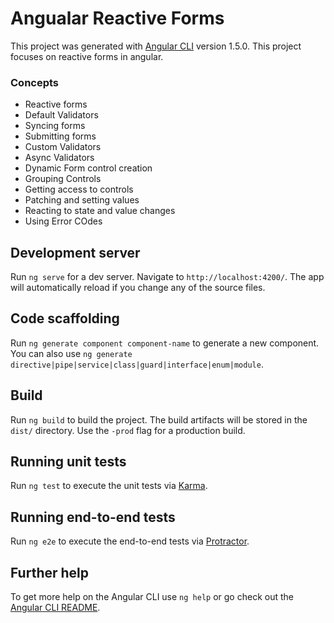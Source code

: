 # Angualar Reactive Forms

This project was generated with [Angular CLI](https://github.com/angular/angular-cli) version 1.5.0. This project focuses on reactive forms in angular.

### Concepts
* Reactive forms
* Default Validators
* Syncing forms
* Submitting forms
* Custom Validators
* Async Validators
* Dynamic Form control creation
* Grouping Controls
* Getting access to controls
* Patching and setting values
* Reacting to state and value changes
* Using Error COdes

## Development server

Run `ng serve` for a dev server. Navigate to `http://localhost:4200/`. The app will automatically reload if you change any of the source files.

## Code scaffolding

Run `ng generate component component-name` to generate a new component. You can also use `ng generate directive|pipe|service|class|guard|interface|enum|module`.

## Build

Run `ng build` to build the project. The build artifacts will be stored in the `dist/` directory. Use the `-prod` flag for a production build.

## Running unit tests

Run `ng test` to execute the unit tests via [Karma](https://karma-runner.github.io).

## Running end-to-end tests

Run `ng e2e` to execute the end-to-end tests via [Protractor](http://www.protractortest.org/).

## Further help

To get more help on the Angular CLI use `ng help` or go check out the [Angular CLI README](https://github.com/angular/angular-cli/blob/master/README.md).

